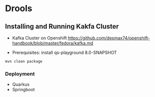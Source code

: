 # Drools 

## Installing and Running Kakfa Cluster
- Kafka Cluster on Openshift
https://github.com/desmax74/openshift-handbook/blob/master/fedora/kafka.md

- Prerequisites: install qs-playground 8.0-SNAPSHOT
```sh
mvn clean package
```
### Deployment

- Quarkus
- Springboot
